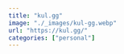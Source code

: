 ```yaml
---
title: "kul.gg"
image: "./_images/kul-gg.webp"
url: "https://kul.gg/"
categories: ["personal"]
---
```

